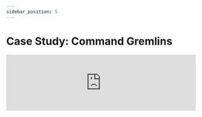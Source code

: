 ```yaml
---
sidebar_position: 5
---
```


# Case Study: Command Gremlins

<iframe width="100%" style={{"aspect-ratio": "16 / 9"}} src="https://www.youtube.com/embed/8FfwFQcvRmU?start=1669&end=1955" title="FRC Log Replay and Simulation (2025) -  FRC 6328 FIRST Championship Conference" frameborder="0" allow="accelerometer; autoplay; clipboard-write; encrypted-media; gyroscope; picture-in-picture; web-share" referrerpolicy="strict-origin-when-cross-origin" allowfullscreen></iframe>
